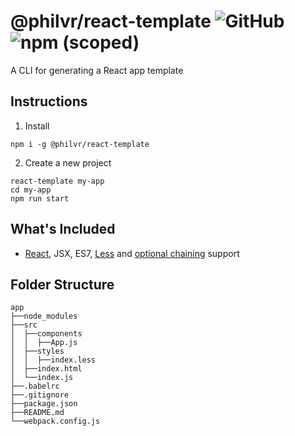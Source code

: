 # @philvr/react-template ![GitHub](https://img.shields.io/github/license/mashape/apistatus.svg?style=flat-square) ![npm (scoped)](https://img.shields.io/npm/v/@philvr/react-template.svg?style=flat-square) 
A CLI for generating a React app template

## Instructions
1. Install
```
npm i -g @philvr/react-template
```
2. Create a new project
```
react-template my-app
cd my-app
npm run start
```

## What's Included
- [React](https://github.com/facebook/react), JSX, ES7, [Less](https://github.com/less/less.js) and [optional chaining](https://github.com/tc39/proposal-optional-chaining) support

## Folder Structure

```
app
├──node_modules
├──src
│  ├──components
│  │  ├──App.js
│  ├──styles
│  │  ├──index.less
│  ├──index.html
│  └──index.js
├──.babelrc
├──.gitignore
├──package.json
├──README.md
└──webpack.config.js
```
